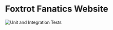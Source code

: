 # Foxtrot Fanatics Website

![Unit and Integration Tests](https://github.com/FoxtrotCore/website/workflows/Unit%20and%20Integration%20Tests/badge.svg?branch=master)
